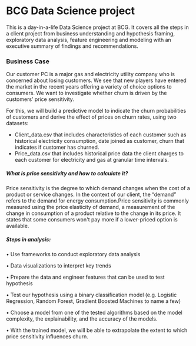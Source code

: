 # BCG Data Science project
This is a day-in-a-life Data Science project at BCG. It covers all the steps in a client project from business understanding and hypothesis framing, exploratory data analysis, feature engineering and modeling with an executive summary of findings and recommendations.

### Business Case

Our customer PC is a major gas and electricity utility company who is concerned about losing customers. We see that new players have entered the market in the recent years offering a variety of choice options to consumers. We want to investigate whether churn 
is driven by the customers’ price sensitivity. 

For this, we will build a predictive model to indicate the churn probabilities of customers and derive the effect of prices on churn rates, using two datasets: 
-	Client_data.csv that includes characteristics of each customer such as historical electricity consumption, date joined as customer, churn that indicates if customer has churned.
-	Price_data.csv that includes historical price data the client charges to each customer for electricity and gas at granular time intervals.

##### What is price sensitivity and how to calculate it?

Price sensitivity is the degree to which demand changes when the cost of a product or service changes. In the context of our client, the “demand” refers to the demand for energy consumption.Price sensitivity is commonly measured using the price elasticity of demand, a measurement of the change in consumption of a product relative to the change in its price. It states that some consumers won't pay more if a lower-priced option is available.


##### Steps in analysis:

•	Use frameworks to conduct exploratory data analysis

•	Data visualizations to interpret key trends

•	Prepare the data and engineer features that can be used to test hypothesis

•	Test our hypothesis using a binary classification model (e.g. Logistic Regression, Random Forest, Gradient Boosted Machines to name a few)

•	Choose a model from one of the tested algorithms based on the model complexity, the explainability, and the accuracy of the models.

•	With the trained model, we will be able to extrapolate the extent to which price sensitivity influences churn.

